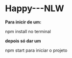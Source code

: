 # Happy---NLW


<b>Para inicir de um:</b>


npm install no terminal


<b>depois só dar um</b>


npm start para iniciar o projeto

